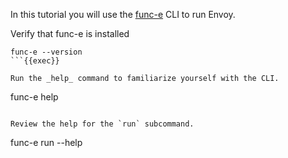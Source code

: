In this tutorial you will use the [func-e](https://func-e.io/) CLI to run Envoy.

Verify that func-e is installed

```
func-e --version
```{{exec}}

Run the _help_ command to familiarize yourself with the CLI.

```
func-e help
```{{exec}}

Review the help for the `run` subcommand.

```
func-e run --help
```{{exec}}